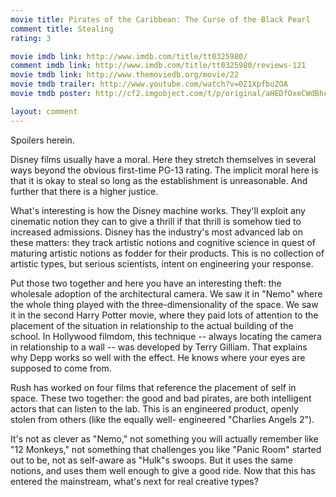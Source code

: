 ```yaml
---
movie title: Pirates of the Caribbean: The Curse of the Black Pearl
comment title: Stealing
rating: 3

movie imdb link: http://www.imdb.com/title/tt0325980/
comment imdb link: http://www.imdb.com/title/tt0325980/reviews-121
movie tmdb link: http://www.themoviedb.org/movie/22
movie tmdb trailer: http://www.youtube.com/watch?v=0Z1XpfbuZOA
movie tmdb poster: http://cf2.imgobject.com/t/p/original/aHEDfOxeCWdBhchGwlUQvUOv5Tb.jpg

layout: comment
---
```


Spoilers herein.

Disney films usually have a moral. Here they stretch themselves in several ways beyond  the obvious first-time PG-13 rating. The implicit moral here is that it is okay to steal so  long as the establishment is unreasonable. And further that there is a higher justice.

What's interesting is how the Disney machine works. They'll exploit any cinematic notion  they can to give a thrill if that thrill is somehow tied to increased admissions. Disney has  the industry's most advanced lab on these matters: they track artistic notions and  cognitive science in quest of maturing artistic notions as fodder for their products. This  is no collection of artistic types, but serious scientists, intent on engineering your  response.

Put those two together and here you have an interesting theft: the wholesale adoption of  the architectural camera. We saw it in "Nemo" where the whole thing played with the  three-dimensionality of the space. We saw it in the second Harry Potter movie, where  they paid lots of attention to the placement of the situation in relationship to the actual  building of the school. In Hollywood filmdom, this technique -- always locating the  camera in relationship to a wall -- was developed by Terry Gilliam. That explains why  Depp works so well with the effect. He knows where your eyes are supposed to come  from.

Rush has worked on four films that reference the placement of self in space. These two  together: the good and bad pirates, are both intelligent actors that can listen to the lab.  This is an engineered product, openly stolen from others (like the equally well- engineered "Charlies Angels 2").

It's not as clever as "Nemo," not something you will actually remember like "12 Monkeys,"  not something that challenges you like "Panic Room" started out to be, not as self-aware  as "Hulk"s swoops. But it uses the same notions, and uses them well enough to give a  good ride. Now that this has entered the mainstream, what's next for real creative types?